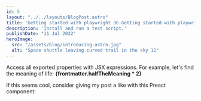 ```yaml
---
id: 5
layout: "../../layouts/BlogPost.astro"
title: 'Getting started with playwright 3G Getting started with playwright 3'
description: 'Install and run a test script.'
publishDate: "11 Jul 2022"
heroImage:
  src: "/assets/blog/introducing-astro.jpg"
  alt: "Space shuttle leaving curved trail in the sky 12"
---
```


 
Access all exported properties with JSX expressions. For example, let's find the meaning of life: **{frontmatter.halfTheMeaning * 2}**

If this seems cool, consider giving my post a like with this Preact component: <LikeButton pageUrl={frontmatter.url} client:load />
